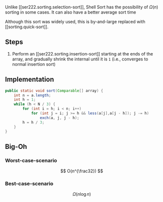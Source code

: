 Unlike [[ser222.sorting.selection-sort]], Shell Sort has the possibility of $\Omega(n)$ sorting in some cases. It can also have a better average sort time

Although this sort was widely used, this is by-and-large replaced with [[sorting.quick-sort]].

## Steps
1. Perform an [[ser222.sorting.insertion-sort]] starting at the ends of the array, and gradually shrink the internal until it is `1` (i.e., converges to normal insertion sort)
## Implementation
```java
public static void sort(Comparable[] array) {
    int n = a.length;
    int h = 1;
    while (h < N / 3) {
        for (int i = h; i < n; i++)
            for (int j = i; j >= h && less(a[j],a[j - h]); j -= h)
                exch(a, j, j - h);
        h = h / 3;
    }
}
```
## Big-Oh
### Worst-case-scenario
$$
O(n^{\frac32})
$$
### Best-case-scenario
$$
\Omega(n\log{n})
$$